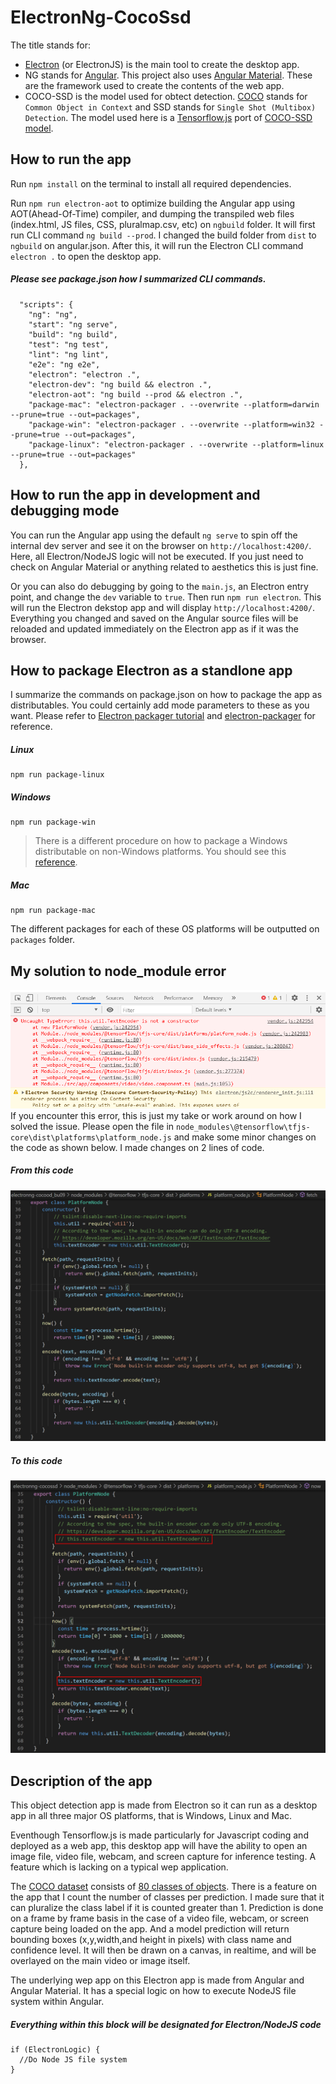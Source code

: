 # ElectronNg-CocoSsd
The title stands for:
* [Electron](https://www.electronjs.org/) (or ElectronJS) is the main tool to create the desktop app.
* NG stands for [Angular](https://angular.io/). This project also uses [Angular Material](https://material.angular.io/). These are the framework used to create the contents of the web app.
* COCO-SSD is the model used for obtect detection. [COCO](https://cocodataset.org/#home) stands for `Common Object in Context` and SSD stands for `Single Shot (Multibox) Detection`. The model used here is a [Tensorflow.js](https://www.tensorflow.org/js/models) port of [COCO-SSD model](https://github.com/tensorflow/tfjs-models/tree/master/coco-ssd). 



## How to run the app
Run `npm install` on the terminal to install all required dependencies.

Run `npm run electron-aot` to optimize building the Angular app using AOT(Ahead-Of-Time) compiler, and dumping the transpiled web files (index.html, JS files, CSS, pluralmap.csv, etc) on `ngbuild` folder. It will first run CLI command `ng build --prod`. I changed the build folder from `dist` to `ngbuild` on angular.json. After this, it will run the Electron CLI command `electron .` to open the desktop app. 

##### **Please see package.json how I summarized CLI commands.**
```
  "scripts": {
    "ng": "ng",
    "start": "ng serve",
    "build": "ng build",
    "test": "ng test",
    "lint": "ng lint",
    "e2e": "ng e2e",
    "electron": "electron .",
    "electron-dev": "ng build && electron .",
    "electron-aot": "ng build --prod && electron .",
    "package-mac": "electron-packager . --overwrite --platform=darwin --prune=true --out=packages",
    "package-win": "electron-packager . --overwrite --platform=win32 --prune=true --out=packages",
    "package-linux": "electron-packager . --overwrite --platform=linux --prune=true --out=packages"
  },
```

## How to run the app in development and debugging mode
You can run the Angular app using the default `ng serve` to spin off the internal dev server and see it on the browser on `http://localhost:4200/`. Here, all Electron/NodeJS logic will not be executed. If you just need to check on Angular Material or anything related to aesthetics this is just fine. 

Or you can also do debugging by going to the `main.js`, an Electron entry point, and change the `dev` variable to `true`. Then run `npm run electron`. This will run the Electron dekstop app and will display `http://localhost:4200/`. Everything you changed and saved on the Angular source files will be reloaded and updated immediately on the Electron app as if it was the browser.  

## How to package Electron as a standlone app
I summarize the commands on package.json on how to package the app as distributables. You could certainly add mode parameters to these as you want. Please refer to [Electron packager tutorial](https://www.christianengvall.se/electron-packager-tutorial/) and 
[electron-packager](https://electron.github.io/electron-packager/master/) for reference.

##### **Linux**
```
npm run package-linux
```
##### **Windows**
```
npm run package-win
```
>There is a different procedure on how to package a Windows distributable on non-Windows platforms. You should see this [reference](https://github.com/electron/electron-packager#building-windows-apps-from-non-windows-platforms).

##### **Mac**
```
npm run package-mac
```
The different packages for each of these OS platforms will be outputted on `packages` folder.

## My solution to node_module error
![](others/node_module_error.png)
If you encounter this error, this is just my take or work around on how I solved the issue. Please open the file in `node_modules\@tensorflow\tfjs-core\dist\platforms\platform_node.js` and make some minor changes on the code as shown below. I made changes on 2 lines of code.
##### **From this code**
![](others/FromThisCode.png)
##### **To this code**
![](others/ToThisCode.png)
## Description of the app
This object detection app is made from Electron so it can run as a desktop app in all three major OS platforms, that is Windows, Linux and Mac.  

Eventhough Tensorflow.js is made particularly for Javascript coding and deployed as a web app, this desktop app will have the ability to open an image file, video file, webcam, and screen capture for inference testing. A feature which is lacking on a typical wep application. 

The [COCO dataset](https://cocodataset.org/#home) consists of [80 classes of objects](https://github.com/tensorflow/tfjs-models/blob/master/coco-ssd/src/classes.ts). There is a feature on the app that I count the number of classes per prediction. I made sure that it can pluralize the class label if it is counted greater than 1. Prediction is done on a frame by frame basis in the case of a video file, webcam, or screen capture being loaded on the app. And a model prediction will return bounding boxes (x,y,width,and height in pixels) with class name and confidence level. It will then be drawn on a canvas, in realtime, and will be overlayed on the main video or image itself.

The underlying wep app on this Electron app is made from Angular and Angular Material. It has a special logic on how to execute NodeJS file system  within Angular.
##### **Everything within this block will be designated for Electron/NodeJS code**
```
if (ElectronLogic) {
  //Do Node JS file system
}
```
